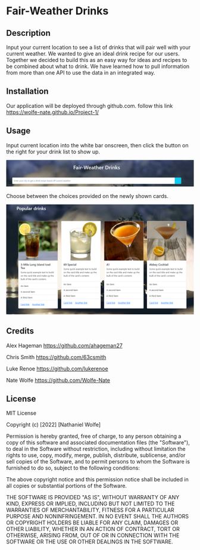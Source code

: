 # Fair-Weather Drinks

## Description

Input your current location to see a list of drinks that will pair well with your current weather. We wanted to give an ideal drink recipe for our users. Together we decided to build this as an easy way for ideas and recipes to be combined about what to drink. We have learned how to pull information from more than one API to use the data in an integrated way.

## Installation

Our application will be deployed through github.com.
follow this link https://wolfe-nate.github.io/Project-1/

## Usage

Input current location into the white bar onscreen, then click the button on the right for your drink list to show up.

![FairWeather searchbar](assets/Images/Screenshot%202022-05-18%20130401.png)

Choose between the choices provided on the newly shown cards.

![FairWeather cards](assets/Images/Screenshot%20.2.png)

## Credits

Alex Hageman https://github.com/ahageman27

Chris Smith https://github.com/63csmith

Luke Renoe https://github.com/lukerenoe

Nate Wolfe https://github.com/Wolfe-Nate

## License

MIT License

Copyright (c) [2022] [Nathaniel Wolfe]

Permission is hereby granted, free of charge, to any person obtaining a copy
of this software and associated documentation files (the "Software"), to deal
in the Software without restriction, including without limitation the rights
to use, copy, modify, merge, publish, distribute, sublicense, and/or sell
copies of the Software, and to permit persons to whom the Software is
furnished to do so, subject to the following conditions:

The above copyright notice and this permission notice shall be included in all
copies or substantial portions of the Software.

THE SOFTWARE IS PROVIDED "AS IS", WITHOUT WARRANTY OF ANY KIND, EXPRESS OR
IMPLIED, INCLUDING BUT NOT LIMITED TO THE WARRANTIES OF MERCHANTABILITY,
FITNESS FOR A PARTICULAR PURPOSE AND NONINFRINGEMENT. IN NO EVENT SHALL THE
AUTHORS OR COPYRIGHT HOLDERS BE LIABLE FOR ANY CLAIM, DAMAGES OR OTHER
LIABILITY, WHETHER IN AN ACTION OF CONTRACT, TORT OR OTHERWISE, ARISING FROM,
OUT OF OR IN CONNECTION WITH THE SOFTWARE OR THE USE OR OTHER DEALINGS IN THE
SOFTWARE.

